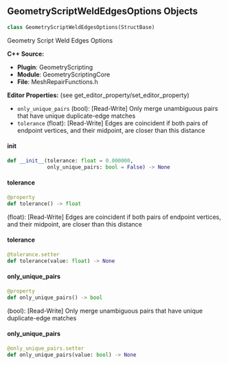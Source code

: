 ## GeometryScriptWeldEdgesOptions Objects

```python
class GeometryScriptWeldEdgesOptions(StructBase)
```

Geometry Script Weld Edges Options

**C++ Source:**

- **Plugin**: GeometryScripting
- **Module**: GeometryScriptingCore
- **File**: MeshRepairFunctions.h

**Editor Properties:** (see get_editor_property/set_editor_property)

- ``only_unique_pairs`` (bool):  [Read-Write] Only merge unambiguous pairs that have unique duplicate-edge matches
- ``tolerance`` (float):  [Read-Write] Edges are coincident if both pairs of endpoint vertices, and their midpoint, are closer than this distance

<a id="unreal.GeometryScriptWeldEdgesOptions.__init__"></a>

#### __init__

```python
def __init__(tolerance: float = 0.000000,
             only_unique_pairs: bool = False) -> None
```

<a id="unreal.GeometryScriptWeldEdgesOptions.tolerance"></a>

#### tolerance

```python
@property
def tolerance() -> float
```

(float):  [Read-Write] Edges are coincident if both pairs of endpoint vertices, and their midpoint, are closer than this distance

<a id="unreal.GeometryScriptWeldEdgesOptions.tolerance"></a>

#### tolerance

```python
@tolerance.setter
def tolerance(value: float) -> None
```

<a id="unreal.GeometryScriptWeldEdgesOptions.only_unique_pairs"></a>

#### only_unique_pairs

```python
@property
def only_unique_pairs() -> bool
```

(bool):  [Read-Write] Only merge unambiguous pairs that have unique duplicate-edge matches

<a id="unreal.GeometryScriptWeldEdgesOptions.only_unique_pairs"></a>

#### only_unique_pairs

```python
@only_unique_pairs.setter
def only_unique_pairs(value: bool) -> None
```

<a id="unreal.GeometryScriptResolveTJunctionOptions"></a>